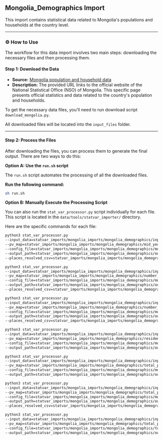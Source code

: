 ## Mongolia_Demographics Import

This import contains statistical data related to Mongolia's populations and households at the country level.

-----

### ⚙️ How to Use

The workflow for this data import involves two main steps: downloading the necessary files and then processing them.

#### Step 1: Download the Data

- **Source:** [Mongolia population and household data](https://www.1212.mn/en/statcate)
- **Description:** The provided URL links to the official website of the National Statistical Office (NSO) of Mongolia. This specific page presents official statistics and data related to the country's population and households.

To get the necessary data files, you'll need to run download script `download_mongolia.py`.

All downloaded files will be located into the `input_files` folder.

-----

#### Step 2: Process the Files

After downloading the files, you can process them to generate the final output. There are two ways to do this:

**Option A: Use the `run.sh` script**

The `run.sh` script automates the processing of all the downloaded files.

**Run the following command:**

```bash
sh run.sh
```

**Option B: Manually Execute the Processing Script**

You can also run the `stat_var_processor.py` script individually for each file. This script is located in the `data/tools/statvar_importer/` directory.

Here are the specific commands for each file:

```bash
python3 stat_var_processor.py
--input_data=statvar_imports/mongolia_imports/mongolia_demographics/input_files/mid_year_total_population_by_region.csv
--pv_map=statvar_imports/mongolia_imports/mongolia_demographics/mid_year_total_population_by_region_pvmap.csv
--config_file=statvar_imports/mongolia_imports/mongolia_demographics/mongolia_metadata.csv
--output_path=statvar_imports/mongolia_imports/mongolia_demographics/output_files/mid_year_total_population_by_region_output
--places_resolved_csv=statvar_imports/mongolia_imports/mongolia_demographics/mongolia_place_resolver.csv 
```

```bash
python3 stat_var_processor.py
--input_data=statvar_imports/mongolia_imports/mongolia_demographics/input_files/number_of_households_by_region_and_urban_rural.csv
--pv_map=statvar_imports/mongolia_imports/mongolia_demographics/number_of_households_by_region_and_urban_rural_pvmap.csv
--config_file=statvar_imports/mongolia_imports/mongolia_demographics/mongolia_metadata.csv
--output_path=statvar_imports/mongolia_imports/mongolia_demographics/output_files/number_of_households_by_region_and_urban_rural_output
--places_resolved_csv=statvar_imports/mongolia_imports/mongolia_demographics/mongolia_place_resolver.csv 
```

```bash
python3 stat_var_processor.py
--input_data=statvar_imports/mongolia_imports/mongolia_demographics/input_files/number_of_households_by_region.csv
--pv_map=statvar_imports/mongolia_imports/mongolia_demographics/number_of_households_by_region_pvmap.csv
--config_file=statvar_imports/mongolia_imports/mongolia_demographics/mongolia_metadata.csv
--output_path=statvar_imports/mongolia_imports/mongolia_demographics/output_files/number_of_households_by_region_output
--places_resolved_csv=statvar_imports/mongolia_imports/mongolia_demographics/mongolia_place_resolver.csv 
```

```bash
python3 stat_var_processor.py
--input_data=statvar_imports/mongolia_imports/mongolia_demographics/input_files/resident_population_by_agegroup_15_and_over_and_maritalstatus.csv
--pv_map=statvar_imports/mongolia_imports/mongolia_demographics/resident_population_by_agegroup_15_and_over_and_maritalstatus_pvmap.csv
--config_file=statvar_imports/mongolia_imports/mongolia_demographics/mongolia_metadata.csv
--output_path=statvar_imports/mongolia_imports/mongolia_demographics/output_files/resident_population_by_agegroup_15_and_over_and_maritalstatus_output 
```

```bash
python3 stat_var_processor.py
--input_data=statvar_imports/mongolia_imports/mongolia_demographics/input_files/total_population_by_age_group_and_sex.csv
--pv_map=statvar_imports/mongolia_imports/mongolia_demographics/total_population_by_age_group_and_sex_pvmap.csv
--config_file=statvar_imports/mongolia_imports/mongolia_demographics/mongolia_metadata.csv
--output_path=statvar_imports/mongolia_imports/mongolia_demographics/output_files/total_population_by_age_group_and_sex_output 
```

```bash
python3 stat_var_processor.py
--input_data=statvar_imports/mongolia_imports/mongolia_demographics/input_files/total_population_by_region_and_urban_rural.csv
--pv_map=statvar_imports/mongolia_imports/mongolia_demographics/total_population_by_region_and_urban_rural_pvmap.csv
--config_file=statvar_imports/mongolia_imports/mongolia_demographics/mongolia_metadata.csv
--output_path=statvar_imports/mongolia_imports/mongolia_demographics/output_files/total_population_by_region_and_urban_rural_output
--places_resolved_csv=statvar_imports/mongolia_imports/mongolia_demographics/mongolia_place_resolver.csv 
```

```bash
python3 stat_var_processor.py
--input_data=statvar_imports/mongolia_imports/mongolia_demographics/input_files/total_population_by_sex_and_urban_rural.csv
--pv_map=statvar_imports/mongolia_imports/mongolia_demographics/total_population_by_sex_and_urban_rural_pvmap.csv
--config_file=statvar_imports/mongolia_imports/mongolia_demographics/total_population_by_sex_and_urban_rural_metadata.csv
--output_path=statvar_imports/mongolia_imports/mongolia_demographics/output_files/total_population_by_sex_and_urban_rural_output 
```

